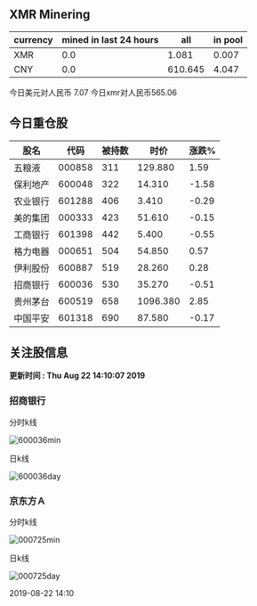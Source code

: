 ## XMR Minering

|currency|mined in last 24 hours|all|in pool|
|---|---|---|---|
|XMR|0.0|1.081|0.007|
|CNY|0.0|610.645|4.047|

今日美元对人民币 7.07	今日xmr对人民币565.06


## 今日重仓股 

|股名|代码|被持数|时价|涨跌%|
|---|---|---|---|---|
|五粮液|000858|311|129.880|1.59|
|保利地产|600048|322|14.310|-1.58|
|农业银行|601288|406|3.410|-0.29|
|美的集团|000333|423|51.610|-0.15|
|工商银行|601398|442|5.400|-0.55|
|格力电器|000651|504|54.850|0.57|
|伊利股份|600887|519|28.260|0.28|
|招商银行|600036|530|35.270|-0.51|
|贵州茅台|600519|658|1096.380|2.85|
|中国平安|601318|690|87.580|-0.17|

## 关注股信息
**更新时间 : Thu Aug 22 14:10:07 2019**
### 招商银行 
分时k线

![600036min](http://image.sinajs.cn/newchart/min/n/sh600036.gif)

日k线

![600036day](http://image.sinajs.cn/newchart/daily/n/sh600036.gif)

### 京东方Ａ 
分时k线

![000725min](http://image.sinajs.cn/newchart/min/n/sz000725.gif)

日k线

![000725day](http://image.sinajs.cn/newchart/daily/n/sz000725.gif)

2019-08-22 14:10